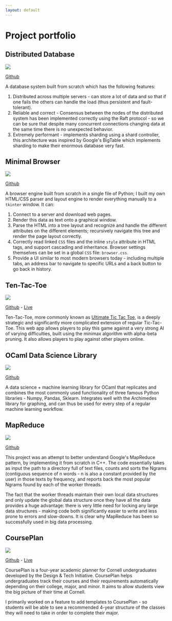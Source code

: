```yaml
---
layout: default
---
```


# Project portfolio

## Distributed Database

<img src="/images/distdb.png" class="project-image">

[Github](https://github.com/Aryan77/distributed-database)

A database system built from scratch which has the following features: 

1. Distributed across multiple servers - can store a lot of data and so that if one fails the others can handle the load (thus persistent and fault-tolerant).
2. Reliable and correct - Consensus between the nodes of the distributed system has been implemented correctly using the Raft protocol - so we can be sure that despite many concurrent connections changing data at the same time there is no unexpected behavior.
3. Extremely performant - implements sharding using a shard controller, this architecture was inspired by Google's BigTable which implements sharding to make their enormous database very fast.

## Minimal Browser

<img src="/images/browser.png" class="project-image">

[Github](https://github.com/Aryan77/minimal-browser)

A browser engine built from scratch in a single file of Python; I built my own HTML/CSS parser and layout engine to render everything manually to a `tkinter` window. It can: 

1. Connect to a server and download web pages.
2. Render this data as text onto a graphical window.
3. Parse the HTML into a tree layout and recognize and handle the different attributes on the different elements; recursively navigate this tree and render the page layout correctly.
4. Correctly read linked `CSS` files and the inline `style` attribute in HTML tags, and support cascading and inheritance. Browser settings themselves can be set in a global `CSS` file: `browser.css`.
5. Provide a UI similar to most modern browsers today - including multiple tabs, an address bar to navigate to specific URLs and a back button to go back in history. 

## Ten-Tac-Toe

<img src="/images/tentactoe.png" class="project-image">

[Github](https://github.com/ten-tac-toe) - [Live](https://ten-tac-toe-kzaqvz5yyq-ue.a.run.app)

Ten-Tac-Toe, more commonly known as [Ultimate Tic Tac Toe](https://en.wikipedia.org/wiki/Ultimate_tic-tac-toe), is a deeply strategic and significantly more complicated extension of regular Tic-Tac-Toe. This web app allows players to play this game against a very strong AI of varying difficulties, built using the minimax algorithm with alpha-beta pruning. It also allows players to play against other players online. 

## OCaml Data Science Library

<img src="/images/ocaml.png" class="project-image">

[Github](https://github.com/Aryan77/ocaml-data-science-ml)

A data science + machine learning library for OCaml that replicates and combines the most commonly used functionality of three famous Python libraries - Numpy, Pandas, Sklearn. Integrates well with the Archimedes library for graphing, and can thus be used for every step of a regular machine learning workflow.

## MapReduce

<img src="/images/mapreduce.png" class="project-image">

[Github](https://github.com/Aryan77/MapReduce)

This project was an attempt to better understand Google's MapReduce pattern, by implementing it from scratch in C++. The code essentially takes as input the path to a directory full of text files, counts and sorts the Ngrams (contiguous sequence of n words - n is also a constant provided by the user) in those texts by frequency, and reports back the most popular Ngrams found by each of the worker threads.

The fact that the worker threads maintain their own local data structures and only update the global data structure once they have all the data provides a huge advantage: there is very little need for locking any large data structures - making code both significantly easier to write and less prone to errors and slow-downs. It is clear why MapReduce has been so successfully used in big data processing.

## CoursePlan

<img src="/images/courseplan.png" class="project-image">

[Github](https://github.com/cornell-dti/course-plan) - [Live](https://courseplan.io/)

CoursePlan is a four-year academic planner for Cornell undergraduates developed by the Design & Tech Initiative. CoursePlan helps undergraduates track their courses and their requirements automatically depending on their college, major, and minor. It aims to allow students view the big picture of their time at Cornell.

I primarily worked on a feature to add templates to CoursePlan - so students will be able to see a recommended 4-year structure of the classes they will need to take in order to complete their major. 